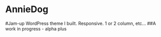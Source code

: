 AnnieDog
========

#Jam-up WordPress theme I built. Responsive. 1 or 2 column, etc...
##A work in progress - alpha plus
